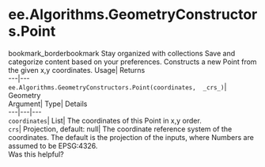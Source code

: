  
#  ee.Algorithms.GeometryConstructors.Point 
bookmark_borderbookmark Stay organized with collections  Save and categorize content based on your preferences.
Constructs a new Point from the given x,y coordinates. 
Usage| Returns  
---|---  
`ee.Algorithms.GeometryConstructors.Point(coordinates,  _crs_)`| Geometry  
Argument| Type| Details  
---|---|---  
`coordinates`| List| The coordinates of this Point in x,y order.  
`crs`| Projection, default: null| The coordinate reference system of the coordinates. The default is the projection of the inputs, where Numbers are assumed to be EPSG:4326.  
Was this helpful?
